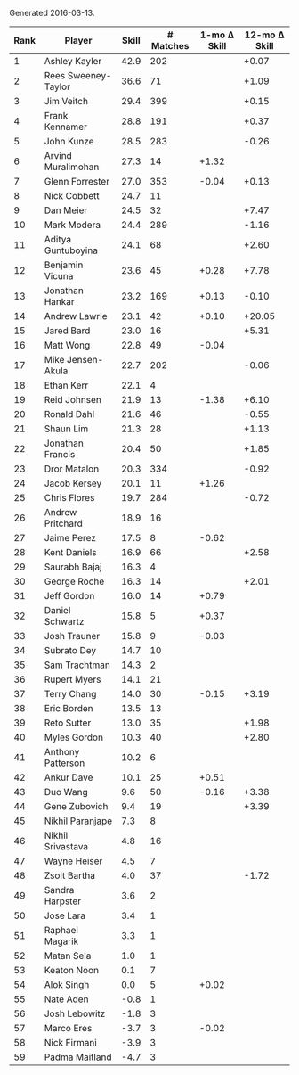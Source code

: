 Generated 2016-03-13.

| Rank | Player              | Skill | # Matches | 1-mo Δ Skill | 12-mo Δ Skill |
|------|---------------------|-------|-----------|--------------|---------------|
|    1 | Ashley Kayler       |  42.9 |       202 |              |         +0.07 |
|    2 | Rees Sweeney-Taylor |  36.6 |        71 |              |         +1.09 |
|    3 | Jim Veitch          |  29.4 |       399 |              |         +0.15 |
|    4 | Frank Kennamer      |  28.8 |       191 |              |         +0.37 |
|    5 | John Kunze          |  28.5 |       283 |              |         -0.26 |
|    6 | Arvind Muralimohan  |  27.3 |        14 |        +1.32 |               |
|    7 | Glenn Forrester     |  27.0 |       353 |        -0.04 |         +0.13 |
|    8 | Nick Cobbett        |  24.7 |        11 |              |               |
|    9 | Dan Meier           |  24.5 |        32 |              |         +7.47 |
|   10 | Mark Modera         |  24.4 |       289 |              |         -1.16 |
|   11 | Aditya Guntuboyina  |  24.1 |        68 |              |         +2.60 |
|   12 | Benjamin Vicuna     |  23.6 |        45 |        +0.28 |         +7.78 |
|   13 | Jonathan Hankar     |  23.2 |       169 |        +0.13 |         -0.10 |
|   14 | Andrew Lawrie       |  23.1 |        42 |        +0.10 |        +20.05 |
|   15 | Jared Bard          |  23.0 |        16 |              |         +5.31 |
|   16 | Matt Wong           |  22.8 |        49 |        -0.04 |               |
|   17 | Mike Jensen-Akula   |  22.7 |       202 |              |         -0.06 |
|   18 | Ethan Kerr          |  22.1 |         4 |              |               |
|   19 | Reid Johnsen        |  21.9 |        13 |        -1.38 |         +6.10 |
|   20 | Ronald Dahl         |  21.6 |        46 |              |         -0.55 |
|   21 | Shaun Lim           |  21.3 |        28 |              |         +1.13 |
|   22 | Jonathan Francis    |  20.4 |        50 |              |         +1.85 |
|   23 | Dror Matalon        |  20.3 |       334 |              |         -0.92 |
|   24 | Jacob Kersey        |  20.1 |        11 |        +1.26 |               |
|   25 | Chris Flores        |  19.7 |       284 |              |         -0.72 |
|   26 | Andrew Pritchard    |  18.9 |        16 |              |               |
|   27 | Jaime Perez         |  17.5 |         8 |        -0.62 |               |
|   28 | Kent Daniels        |  16.9 |        66 |              |         +2.58 |
|   29 | Saurabh Bajaj       |  16.3 |         4 |              |               |
|   30 | George Roche        |  16.3 |        14 |              |         +2.01 |
|   31 | Jeff Gordon         |  16.0 |        14 |        +0.79 |               |
|   32 | Daniel Schwartz     |  15.8 |         5 |        +0.37 |               |
|   33 | Josh Trauner        |  15.8 |         9 |        -0.03 |               |
|   34 | Subrato Dey         |  14.7 |        10 |              |               |
|   35 | Sam Trachtman       |  14.3 |         2 |              |               |
|   36 | Rupert Myers        |  14.1 |        21 |              |               |
|   37 | Terry Chang         |  14.0 |        30 |        -0.15 |         +3.19 |
|   38 | Eric Borden         |  13.5 |        13 |              |               |
|   39 | Reto Sutter         |  13.0 |        35 |              |         +1.98 |
|   40 | Myles Gordon        |  10.3 |        40 |              |         +2.80 |
|   41 | Anthony Patterson   |  10.2 |         6 |              |               |
|   42 | Ankur Dave          |  10.1 |        25 |        +0.51 |               |
|   43 | Duo Wang            |   9.6 |        50 |        -0.16 |         +3.38 |
|   44 | Gene Zubovich       |   9.4 |        19 |              |         +3.39 |
|   45 | Nikhil Paranjape    |   7.3 |         8 |              |               |
|   46 | Nikhil Srivastava   |   4.8 |        16 |              |               |
|   47 | Wayne Heiser        |   4.5 |         7 |              |               |
|   48 | Zsolt Bartha        |   4.0 |        37 |              |         -1.72 |
|   49 | Sandra Harpster     |   3.6 |         2 |              |               |
|   50 | Jose Lara           |   3.4 |         1 |              |               |
|   51 | Raphael Magarik     |   3.3 |         1 |              |               |
|   52 | Matan Sela          |   1.0 |         1 |              |               |
|   53 | Keaton Noon         |   0.1 |         7 |              |               |
|   54 | Alok Singh          |   0.0 |         5 |        +0.02 |               |
|   55 | Nate Aden           |  -0.8 |         1 |              |               |
|   56 | Josh Lebowitz       |  -1.8 |         3 |              |               |
|   57 | Marco Eres          |  -3.7 |         3 |        -0.02 |               |
|   58 | Nick Firmani        |  -3.9 |         3 |              |               |
|   59 | Padma Maitland      |  -4.7 |         3 |              |               |